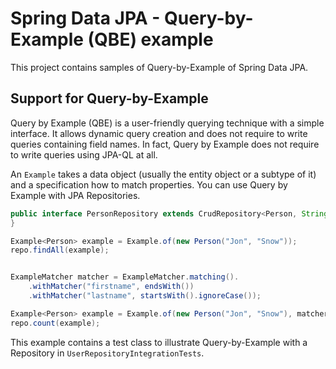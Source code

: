 # Spring Data JPA - Query-by-Example (QBE) example

This project contains samples of Query-by-Example of Spring Data JPA.

## Support for Query-by-Example

Query by Example (QBE) is a user-friendly querying technique with a simple interface. It allows dynamic query creation and does not require to write queries containing field names. In fact, Query by Example does not require to write queries using JPA-QL at all.

An `Example` takes a data object (usually the entity object or a subtype of it) and a specification how to match properties. You can use Query by Example with JPA Repositories.

```java
public interface PersonRepository extends CrudRepository<Person, String>, QueryByExampleExecutor<Person> {
}
```

```java
Example<Person> example = Example.of(new Person("Jon", "Snow"));
repo.findAll(example);


ExampleMatcher matcher = ExampleMatcher.matching().
    .withMatcher("firstname", endsWith())
    .withMatcher("lastname", startsWith().ignoreCase());

Example<Person> example = Example.of(new Person("Jon", "Snow"), matcher); 
repo.count(example);
```

This example contains a test class to illustrate Query-by-Example with a Repository in `UserRepositoryIntegrationTests`.
